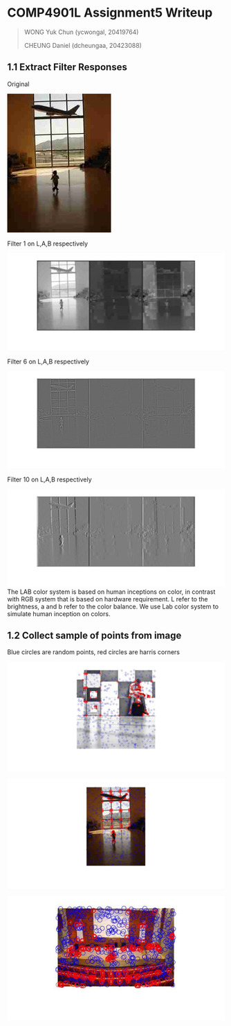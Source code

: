 # COMP4901L Assignment5 Writeup

>WONG Yuk Chun (ycwongal, 20419764)
>
>CHEUNG Daniel (dcheungaa, 20423088)

## 1.1 Extract Filter Responses

Original

![](data/airport/sun_aerinlrdodkqnypz.jpg)

Filter 1 on L,A,B respectively

![1.1_im1](saved_figures/1.1im1.jpg)

Filter 6 on L,A,B respectively

![1.1_im2](saved_figures/1.1im2.jpg)

Filter 10 on  L,A,B respectively

![1.1_im3](saved_figures/1.1im3.jpg)The LAB color system is based on human inceptions on color, in contrast with RGB system that is based on hardware requirement. L refer to the brightness, a and b refer to the color balance. We use Lab color system to simulate human inception on colors.

## 1.2 Collect sample of points from image

Blue circles are random points, red circles are harris corners

![](saved_figures/1.2im1.jpg)

![](saved_figures/1.2im2.jpg)

![](saved_figures/1.2im3.jpg)

